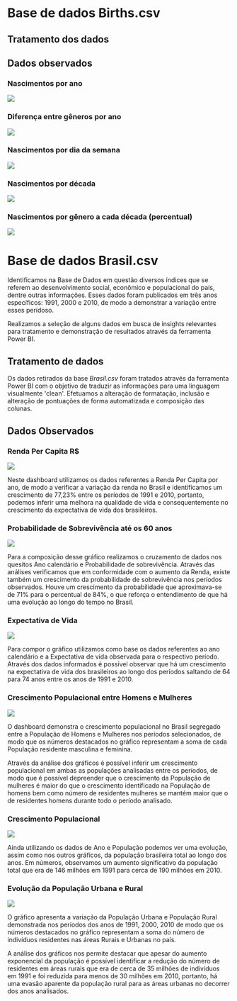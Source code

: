 # Base de dados Births.csv

## Tratamento dos dados

## Dados observados

### Nascimentos por ano
![](Graficos/Births/1.1.png)

### Diferença entre gêneros por ano
![](Graficos/Births/1.2.png)

### Nascimentos por dia da semana
![](Graficos/Births/1.3.png)

### Nascimentos por década
![](Graficos/Births/1.4.png)

### Nascimentos por gênero a cada década (percentual)
![](Graficos/Births/1.5.png)

# Base de dados Brasil.csv

Identificamos na Base de Dados em questão diversos índices que se referem ao desenvolvimento social, econômico e populacional do país, dentre outras informações. Esses dados foram publicados em três anos específicos: 1991, 2000 e 2010, de modo a demonstrar a variação entre esses perídoso.

Realizamos a seleção de alguns dados em busca de insights relevantes para tratamento e demonstração de resultados através da ferramenta Power BI.

## Tratamento de dados

Os dados retirados da base _Brasil.csv_ foram tratados através da ferramenta Power BI com o objetivo de traduzir as informações para uma linguagem visualmente 'clean'. Efetuamos a alteração de formatação, inclusão e alteração de pontuações de forma automatizada e composição das colunas.

## Dados Observados

### Renda Per Capita R$

![](Graficos/Brasil/2.1.png)

Neste dashboard utilizamos os dados referentes a Renda Per Capita por ano, de modo a verificar a variação da renda no Brasil e identificamos um crescimento de 77,23% entre os períodos de 1991 e 2010, portanto, podemos inferir uma melhora na qualidade de vida e consequentemente no crescimento da expectativa de vida dos brasileiros.

### Probabilidade de Sobrevivência até os 60 anos

![](Graficos/Brasil/2.2.png)

Para a composição desse gráfico realizamos o cruzamento de dados nos quesitos Ano calendário e Probabilidade de sobrevivência. Através das análises verificamos que em conformidade com o aumento da Renda, existe também um crescimento da probabilidade de sobrevivência nos períodos observados. Houve um crescimento da probabilidade que aproximava-se de 71% para o percentual de 84%, o que reforça o entendimento de que há uma evolução ao longo do tempo no Brasil.

### Expectativa de Vida

![](Graficos/Brasil/2.3.png)

Para compor o gráfico utilizamos como base os dados referentes ao ano calendário e a Expectativa de vida observada para o respectivo período. Através dos dados informados é possível observar que há um crescimento na expectativa de vida dos brasileiros ao longo dos períodos saltando de 64 para 74 anos entre os anos de 1991 e 2010.

### Crescimento Populacional entre Homens e Mulheres

![](Graficos/Brasil/2.4.png)

O dashboard demonstra o crescimento populacional no Brasil segregado entre a População de Homens e Mulheres nos períodos selecionados, de modo que os números destacados no gráfico representam a soma de cada População residente masculina e feminina.

Através da análise dos gráficos é possível inferir um crescimento populacional em ambas as populações analisadas entre os períodos, de modo que é possível depreender que o crescimento da População de mulheres é maior do que o crescimento identificado na População de homens bem como número de residentes mulheres se mantém maior que o de residentes homens durante todo o período analisado.

### Crescimento Populacional

![](Graficos/Brasil/2.5.png)

Ainda utilizando os dados de Ano e População podemos ver uma evolução, assim como nos outros gráficos, da população brasileira total ao longo dos anos. Em números, observamos um aumento significativo da população total que era de 146 milhões em 1991 para cerca de 190 milhões em 2010.

### Evolução da População Urbana e Rural

![](Graficos/Brasil/2.6.png)

O gráfico apresenta a variação da População Urbana e População Rural demonstrada nos períodos dos anos de 1991, 2000, 2010 de modo que os números destacados no gráfico representam a soma do número de indivíduos residentes nas áreas Rurais e Urbanas no país.

A análise dos gráficos nos permite destacar que apesar do aumento exponencial da população é possível identificar a redução do número de residentes em áreas rurais que era de cerca de 35 milhões de indivíduos em 1991 e foi reduzida para menos de 30 milhões em 2010, portanto, há uma evasão aparente da população rural para as áreas urbanas no decorrer dos anos analisados.
